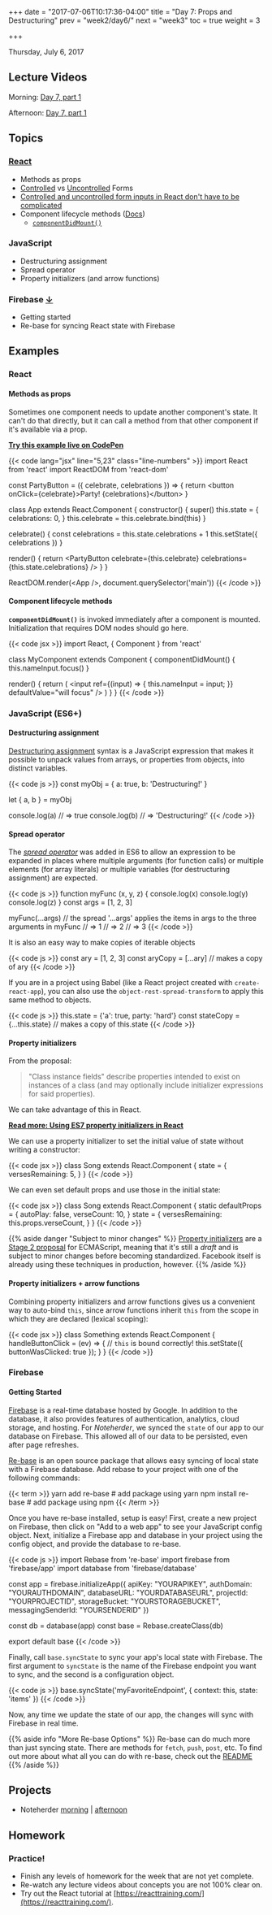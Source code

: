 +++
date = "2017-07-06T10:17:36-04:00"
title = "Day 7: Props and Destructuring"
prev = "week2/day6/"
next = "week3"
toc = true
weight = 3

+++

<date>Thursday, July 6, 2017</date>

## Lecture Videos

Morning: [Day 7, part 1](https://www.youtube.com/watch?v=GZirEkQ9Mp0&list=PLuT2TqJuwaY882Figl-Tr-VXWweaeS45B&index=77)

Afternoon: [Day 7, part 1](https://www.youtube.com/watch?v=xc0dCoiMP3s&list=PLuT2TqJuwaY_yOPNQJLn2Ya_hfes8g2fv&index=84)

## Topics

### [React](https://facebook.github.io/react/)

* Methods as props
* [Controlled](https://facebook.github.io/react/docs/forms.html) vs [Uncontrolled](https://facebook.github.io/react/docs/uncontrolled-components.html) Forms
* [Controlled and uncontrolled form inputs in React don't have to be complicated](https://goshakkk.name/controlled-vs-uncontrolled-inputs-react/)
* Component lifecycle methods ([Docs](https://facebook.github.io/react/docs/react-component.html))
  * [`componentDidMount()`](https://facebook.github.io/react/docs/react-component.html#componentdidmount)


### JavaScript

* Destructuring assignment
* Spread operator
* Property initializers (and arrow functions)

### Firebase [↓](#firebase)

* Getting started
* Re-base for syncing React state with Firebase

## Examples

### React

#### Methods as props

Sometimes one component needs to update another component's state. It can't do that directly, but it can call a method from that other component if it's available via a prop.

[**Try this example live on CodePen**](https://codepen.io/dstrus/pen/bWzWew?editors=1010)

{{< code lang="jsx" line="5,23" class="line-numbers" >}}
import React from 'react'
import ReactDOM from 'react-dom'

const PartyButton = ({ celebrate, celebrations }) =&gt; {
  return &lt;button onClick={celebrate}&gt;Party! {celebrations}&lt;/button&gt;
}

class App extends React.Component {
  constructor() {
    super()
    this.state = {
      celebrations: 0,
    }
    this.celebrate = this.celebrate.bind(this)
  }

  celebrate() {
    const celebrations = this.state.celebrations + 1
    this.setState({ celebrations })
  }

  render() {
    return &lt;PartyButton celebrate={this.celebrate} celebrations={this.state.celebrations} /&gt;
  }
}

ReactDOM.render(&lt;App /&gt;, document.querySelector('main'))
{{< /code >}}

#### Component lifecycle methods

**`componentDidMount()`** is invoked immediately after a component is mounted. Initialization that requires DOM nodes should go here.

{{< code jsx >}}
import React, { Component } from 'react'

class MyComponent extends Component {
  componentDidMount() {
    this.nameInput.focus()
  }

  render() {
    return (
      &lt;input 
        ref={(input) =&gt; { this.nameInput = input; }} 
        defaultValue="will focus"
      /&gt;
    )
  }
}
{{< /code >}}

### JavaScript (ES6+)

#### Destructuring assignment

[Destructuring assignment](https://developer.mozilla.org/en-US/docs/Web/JavaScript/Reference/Operators/Destructuring_assignment) syntax is a JavaScript expression that makes it possible to unpack values from arrays, or properties from objects, into distinct variables.

{{< code js >}}
const myObj = {
  a: true,
  b: 'Destructuring!'
}

let { a, b } = myObj

console.log(a) // => true
console.log(b) // => 'Destructuring!'
{{< /code >}}

#### Spread operator

The [*spread operator*](https://developer.mozilla.org/en-US/docs/Web/JavaScript/Reference/Operators/Spread_operator) was added in ES6 to allow an expression to be expanded in places where multiple arguments (for function calls) or multiple elements (for array literals) or multiple variables (for destructuring assignment) are expected.

{{< code js >}}
function myFunc (x, y, z) {
  console.log(x)
  console.log(y)
  console.log(z)
}
const args = [1, 2, 3]

myFunc(...args) // the spread '...args' applies the items in args to the three arguments in myFunc
// => 1
// => 2
// => 3
{{< /code >}}

It is also an easy way to make copies of iterable objects

{{< code js >}}
const ary = [1, 2, 3]
const aryCopy = [...ary] // makes a copy of ary
{{< /code >}}

If you are in a project using Babel (like a React project created with `create-react-app`), you can also use the `object-rest-spread-transform` to apply this same method to objects.

{{< code js >}}
this.state = {'a': true, party: 'hard'}
const stateCopy = {...this.state} // makes a copy of this.state
{{< /code >}}

#### Property initializers

From the proposal:

> "Class instance fields" describe properties intended to exist on instances of a class (and may optionally include initializer expressions for said properties).

We can take advantage of this in React.

[**Read more: Using ES7 property initializers in React**](https://babeljs.io/blog/2015/06/07/react-on-es6-plus)

We can use a property initializer to set the initial value of state without writing a constructor:

{{< code jsx >}}
class Song extends React.Component {
  state = {
    versesRemaining: 5,
  }
}
{{< /code >}}

We can even set default props and use those in the initial state:

{{< code jsx >}}
class Song extends React.Component {
  static defaultProps = {
    autoPlay: false,
    verseCount: 10,
  }
  state = {
    versesRemaining: this.props.verseCount,
  }
}
{{< /code >}}

{{% aside danger "Subject to  minor changes" %}}
[Property initializers](https://github.com/tc39/proposal-class-public-fields) are a [Stage 2 proposal](https://tc39.github.io/process-document/) for ECMAScript, meaning that it's still a _draft_ and is subject to minor changes before becoming standardized. Facebook itself is already using these techniques in production, however.
{{% /aside %}}

#### Property initializers + arrow functions

Combining property initializers and arrow functions gives us a convenient way to auto-bind `this`, since arrow functions inherit `this` from the scope in which they are declared (lexical scoping):

{{< code jsx >}}
class Something extends React.Component {
  handleButtonClick = (ev) => {
    // `this` is bound correctly!
    this.setState({ buttonWasClicked: true });
  }
}
{{< /code >}}

### Firebase

#### Getting Started

[Firebase](https://firebase.google.com/) is a real-time database hosted by Google.  In addition to the database, it also provides features of authentication, analytics, cloud storage, and hosting.  For _Noteherder_, we synced the `state` of our app to our database on Firebase.  This allowed all of our data to be persisted, even after page refreshes.

[Re-base](https://github.com/tylermcginnis/re-base) is an open source package that allows easy syncing of local state with a Firebase database. Add rebase to your project with one of the following commands:

{{< term >}}
yarn add re-base               # add package using yarn
npm install re-base            # add package using npm
{{< /term >}}

Once you have re-base installed, setup is easy!  First, create a new project on Firebase, then click on "Add to a web app" to see your JavaScript config object.  Next, initialize a Firebase app and database in your project using the config object, and provide the database to re-base.

{{< code js >}}
import Rebase from 're-base'
import firebase from 'firebase/app'
import database from 'firebase/database'

const app = firebase.initializeApp({
  apiKey: "YOURAPIKEY",
  authDomain: "YOURAUTHDOMAIN",
  databaseURL: "YOURDATABASEURL",
  projectId: "YOURPROJECTID",
  storageBucket: "YOURSTORAGEBUCKET",
  messagingSenderId: "YOURSENDERID"
})

const db = database(app)
const base = Rebase.createClass(db)

export default base
{{< /code >}}

Finally, call `base.syncState` to sync your app's local state with Firebase.  The first argument to `syncState` is the name of the Firebase endpoint you want to sync, and the second is a configuration object.

{{< code js >}}
base.syncState('myFavoriteEndpoint', {
  context: this,
  state: 'items'
})
{{< /code >}}

Now, any time we update the state of our app, the changes will sync with Firebase in real time.

{{% aside info "More Re-base Options" %}}
Re-base can do much more than just syncing state.  There are methods for `fetch`, `push`, `post`, etc.  To find out more about what all you can do with re-base, check out the [README](https://github.com/tylermcginnis/re-base#re-base)
{{% /aside %}}


## Projects

* Noteherder [morning](https://github.com/xtbc17s3/noteherder/tree/e67f31206646aa16a64c7c6fae982d620cf64fc6) | [afternoon](https://github.com/xtbc17s3/noteherder/tree/60c7f78c25f54c47a3a7ce6d87560779507f2efe)

## Homework

### Practice!  

* Finish any levels of homework for the week that are not yet complete.  
* Re-watch any lecture videos about concepts you are not 100% clear on.  
* Try out the React tutorial at [https://reacttraining.com/](https://reacttraining.com/).